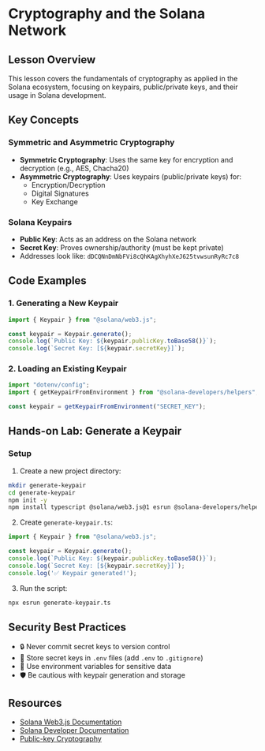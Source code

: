 # Cryptography and the Solana Network

## Lesson Overview
This lesson covers the fundamentals of cryptography as applied in the Solana ecosystem, focusing on keypairs, public/private keys, and their usage in Solana development.

## Key Concepts

### Symmetric and Asymmetric Cryptography
- **Symmetric Cryptography**: Uses the same key for encryption and decryption (e.g., AES, Chacha20)
- **Asymmetric Cryptography**: Uses keypairs (public/private keys) for:
  - Encryption/Decryption
  - Digital Signatures
  - Key Exchange

### Solana Keypairs
- **Public Key**: Acts as an address on the Solana network
- **Secret Key**: Proves ownership/authority (must be kept private)
- Addresses look like: `dDCQNnDmNbFVi8cQhKAgXhyhXeJ625tvwsunRyRc7c8`

## Code Examples

### 1. Generating a New Keypair
```typescript
import { Keypair } from "@solana/web3.js";

const keypair = Keypair.generate();
console.log(`Public Key: ${keypair.publicKey.toBase58()}`);
console.log(`Secret Key: [${keypair.secretKey}]`);
```

### 2. Loading an Existing Keypair
```typescript
import "dotenv/config";
import { getKeypairFromEnvironment } from "@solana-developers/helpers";

const keypair = getKeypairFromEnvironment("SECRET_KEY");
```

## Hands-on Lab: Generate a Keypair

### Setup
1. Create a new project directory:
```bash
mkdir generate-keypair
cd generate-keypair
npm init -y
npm install typescript @solana/web3.js@1 esrun @solana-developers/helpers@2 dotenv
```

2. Create `generate-keypair.ts`:
```typescript
import { Keypair } from "@solana/web3.js";

const keypair = Keypair.generate();
console.log(`Public Key: ${keypair.publicKey.toBase58()}`);
console.log(`Secret Key: [${keypair.secretKey}]`);
console.log('✅ Keypair generated!');
```

3. Run the script:
```bash
npx esrun generate-keypair.ts
```

## Security Best Practices
- 🔒 Never commit secret keys to version control
- 🔑 Store secret keys in `.env` files (add `.env` to `.gitignore`)
- 🔄 Use environment variables for sensitive data
- 🛡️ Be cautious with keypair generation and storage

## Resources
- [Solana Web3.js Documentation](https://solana-labs.github.io/solana-web3.js/)
- [Solana Developer Documentation](https://docs.solana.com/)
- [Public-key Cryptography](https://en.wikipedia.org/wiki/Public-key_cryptography)
